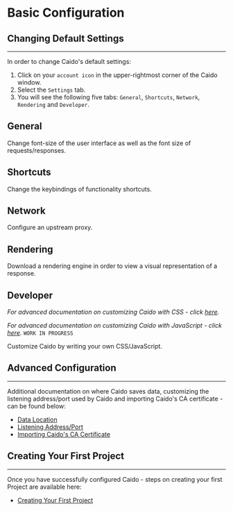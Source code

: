 # Basic Configuration

## Changing Default Settings

---

In order to change Caido's default settings:

1. Click on your `account icon` in the upper-rightmost corner of the Caido window.
2. Select the `Settings` tab.
3. You will see the following five tabs: `General`, `Shortcuts`, `Network`, `Rendering` and `Developer`.

## General

Change font-size of the user interface as well as the font size of requests/responses.

## Shortcuts

Change the keybindings of functionality shortcuts.

## Network

Configure an upstream proxy.

## Rendering

Download a rendering engine in order to view a visual representation of a response.

## Developer

_For advanced documentation on customizing Caido with CSS - click [here](../../plugins/custom_css.md)._

_For advanced documentation on customizing Caido with JavaScript - click [here](../../plugins/custom_js.md)._ `WORK IN PROGRESS`

Customize Caido by writing your own CSS/JavaScript.

## Advanced Configuration

---

Additional documentation on where Caido saves data, customizing the listening address/port used by Caido and importing Caido's CA certificate - can be found below:

- [Data Location](../../configuration/data_location.md)
- [Listening Address/Port](../../configuration/listening_address.md)
- [Importing Caido's CA Certificate](../../configuration/import_ca_certificate.md)

## Creating Your First Project

---

Once you have successfully configured Caido - steps on creating your first Project are available here:

- [Creating Your First Project](../first_steps_with_caido/project.md)

